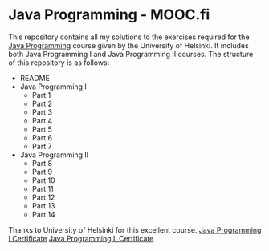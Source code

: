 # Java Programming - MOOC.fi
This repository contains all my solutions to the exercises required for the [Java Programming](https://java-programming.mooc.fi/) course given by the University of Helsinki. It includes both Java Programming I and Java Programming II courses. The structure of this repository is as follows:
- README
- Java Programming I
  - Part 1
  - Part 2
  - Part 3
  - Part 4
  - Part 5
  - Part 6
  - Part 7
- Java Programming II
  - Part 8
  - Part 9
  - Part 10
  - Part 11
  - Part 12
  - Part 13
  - Part 14
 
Thanks to University of Helsinki for this excellent course.
[Java Programming I Certificate](https://certificates.mooc.fi/validate/mgp87sf87ka)
[Java Programming II Certificate](https://certificates.mooc.fi/validate/osz7o307won)
